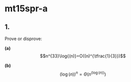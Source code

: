 # mt15spr-a

## 1.
Prove or disprove:

**(a)** $$n^{33}\log{(n)}=O((n)^{\tfrac{1}{3}})$$

**(b)** $$\left(\log{(n)}\right)^n=\Theta\left(n^{\left(\log{(n)}\right)}\right)$$



